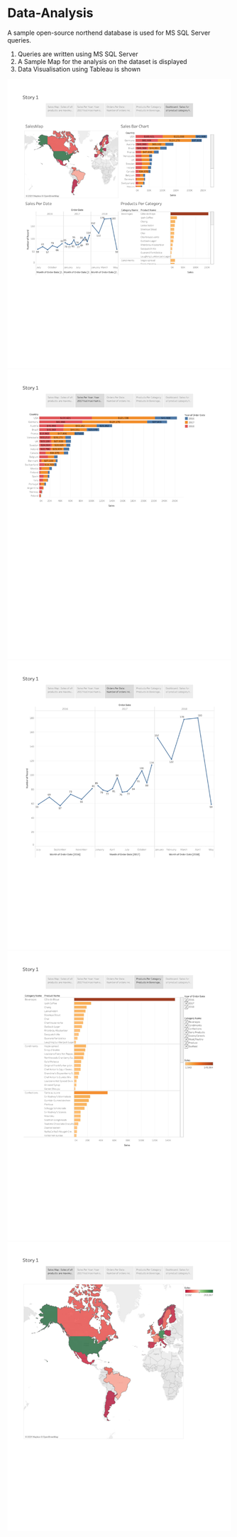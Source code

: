 # Data-Analysis
A sample open-source northend database is used for MS SQL Server queries. 
1. Queries are written using MS SQL Server
2. A Sample Map for the analysis on the dataset is displayed
3. Data Visualisation using Tableau is shown

![alt text](https://github.com/Chedeshri/Data-Analysis/blob/main/Tableau%20Dashboard-5.jpg?raw=true)
![alt text](https://github.com/Chedeshri/Data-Analysis/blob/main/Tableau%20Dashboard-2.jpg?raw=true)
![alt text](https://github.com/Chedeshri/Data-Analysis/blob/main/Tableau%20Dashboard-3.jpg?raw=true)
![alt text](https://github.com/Chedeshri/Data-Analysis/blob/main/Tableau%20Dashboard-4.jpg?raw=true)
![alt text](https://github.com/Chedeshri/Data-Analysis/blob/main/Tableau%20Dashboard-1.jpg?raw=true)

